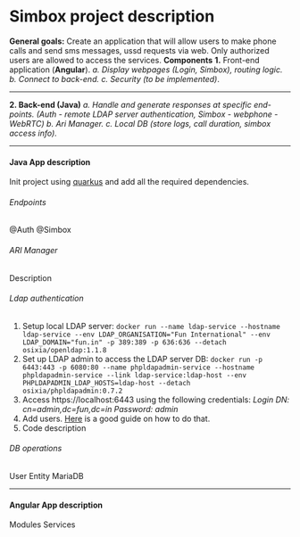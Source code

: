 # Simbox project description
**General goals:** Create an application that will allow users to make phone calls and send sms messages, ussd requests via web. Only authorized users are allowed to access the services.
**Components**
**1.** Front-end application (**Angular**).
*a. Display webpages (Login, Simbox), routing logic.
b. Connect to back-end.
c. Security (to be implemented)*.

***
**2. Back-end (**Java**)**
*a. Handle and generate responses at specific end-points. (Auth - remote LDAP server authentication, Simbox - webphone - WebRTC)
b. Ari Manager.
c. Local DB (store logs, call duration, simbox access info).*
***

#### Java App description
Init project using [quarkus](https://quarkus.io/get-started/) and add all the required dependencies.
###### Endpoints
@Auth
@Simbox

###### ARI Manager
Description

###### Ldap authentication
1. Setup local LDAP server: ```docker run --name ldap-service --hostname ldap-service --env LDAP_ORGANISATION="Fun International" --env LDAP_DOMAIN="fun.in" -p 389:389 -p 636:636 --detach osixia/openldap:1.1.8```
2. Set up LDAP admin to access the LDAP server DB: ```docker run -p 6443:443 -p 6080:80 --name phpldapadmin-service --hostname phpldapadmin-service --link ldap-service:ldap-host --env PHPLDAPADMIN_LDAP_HOSTS=ldap-host --detach osixia/phpldapadmin:0.7.2```
3. Access https://localhost:6443 using the following credentials: 	*Login DN: cn=admin,dc=fun,dc=in
	Password: admin*
4. Add users. [Here](https://www.techrepublic.com/article/how-to-populate-an-ldap-server-with-users-and-groups-via-phpldapadmin/) is a good guide on how to do that.
5. Code description

###### DB operations
User Entity
MariaDB
***
#### Angular App description
Modules
Services